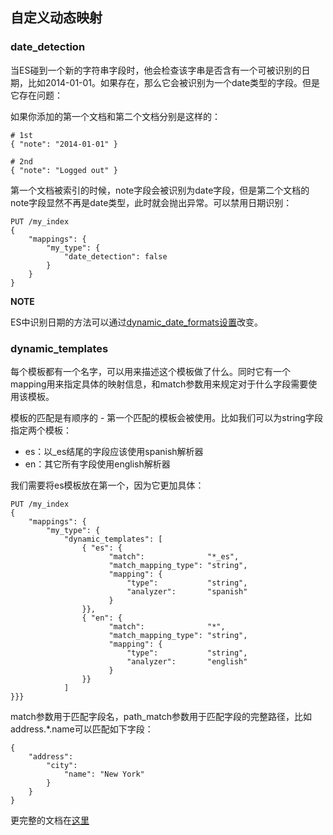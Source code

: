 ## 自定义动态映射 ##

### date_detection ###

当ES碰到一个新的字符串字段时，他会检查该字串是否含有一个可被识别的日期，比如2014-01-01。如果存在，那么它会被识别为一个date类型的字段。但是它存在问题：

如果你添加的第一个文档和第二个文档分别是这样的：

```
# 1st
{ "note": "2014-01-01" }

# 2nd
{ "note": "Logged out" }
```

第一个文档被索引的时候，note字段会被识别为date字段，但是第二个文档的note字段显然不再是date类型，此时就会抛出异常。可以禁用日期识别：

```
PUT /my_index
{
    "mappings": {
        "my_type": {
            "date_detection": false
        }
    }
}
```

**NOTE**

ES中识别日期的方法可以通过[dynamic_date_formats设置](http://www.elasticsearch.org/guide/en/elasticsearch/reference/1.4//mapping-root-object-type.html#_dynamic_date_formats)改变。

### dynamic_templates ###

每个模板都有一个名字，可以用来描述这个模板做了什么。同时它有一个mapping用来指定具体的映射信息，和match参数用来规定对于什么字段需要使用该模板。

模板的匹配是有顺序的 - 第一个匹配的模板会被使用。比如我们可以为string字段指定两个模板：

- es：以_es结尾的字段应该使用spanish解析器
- en：其它所有字段使用english解析器

我们需要将es模板放在第一个，因为它更加具体：

```
PUT /my_index
{
    "mappings": {
        "my_type": {
            "dynamic_templates": [
                { "es": {
                      "match":              "*_es", 
                      "match_mapping_type": "string",
                      "mapping": {
                          "type":           "string",
                          "analyzer":       "spanish"
                      }
                }},
                { "en": {
                      "match":              "*", 
                      "match_mapping_type": "string",
                      "mapping": {
                          "type":           "string",
                          "analyzer":       "english"
                      }
                }}
            ]
}}}
```

match参数用于匹配字段名，path_match参数用于匹配字段的完整路径，比如address.*.name可以匹配如下字段：

```
{
    "address":
        "city":
            "name": "New York"
        }
    }
}
```

更完整的文档在[这里](http://www.elasticsearch.org/guide/en/elasticsearch/reference/1.4//mapping-root-object-type.html)






